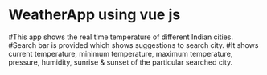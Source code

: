 # WeatherApp using vue js
#This app shows the real time temperature of different Indian cities.
#Search bar is provided which shows suggestions to search city.
#It shows current temperature, minimum temperature, maximum temperature, pressure, humidity, sunrise & sunset of the particular searched city.
